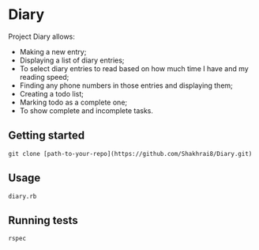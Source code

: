 # Diary

Project Diary allows:
  - Making a new entry;
  - Displaying a list of diary entries;
  - To select diary entries to read based on how much time I have and my reading speed;
  - Finding any phone numbers in those entries and displaying them;
  - Creating a todo list;
  - Marking todo as a complete one;
  - To show complete and incomplete tasks.

## Getting started

`git clone [path-to-your-repo](https://github.com/Shakhrai8/Diary.git)`


## Usage

```shell
diary.rb
```


## Running tests

`rspec`
